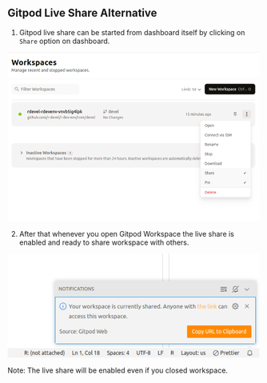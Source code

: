 ## Gitpod Live Share Alternative 
1. Gitpod live share can be started from dashboard itself by clicking on `Share` option on dashboard.

![liveshare](../../assets/gitpod5.png)

2. After that whenever you open Gitpod Workspace the live share is enabled and ready to share workspace with others.


![liveshare](../../assets/gitpod6.png)

Note: The live share will be enabled even if you closed workspace.